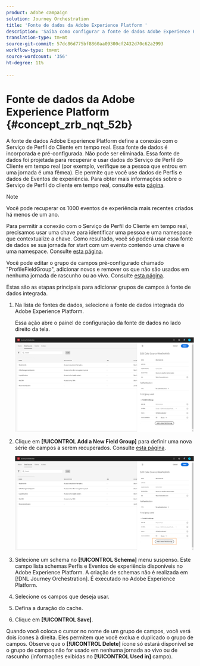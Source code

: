 ```yaml
---
product: adobe campaign
solution: Journey Orchestration
title: 'Fonte de dados da Adobe Experience Platform '
description: 'Saiba como configurar a fonte de dados Adobe Experience Platform '
translation-type: tm+mt
source-git-commit: 57dc86d775bf8860aa09300cf2432d70c62a2993
workflow-type: tm+mt
source-wordcount: '356'
ht-degree: 11%

---
```



# Fonte de dados da Adobe Experience Platform {#concept_zrb_nqt_52b}

A fonte de dados Adobe Experience Platform define a conexão com o Serviço de Perfil do Cliente em tempo real. Essa fonte de dados é incorporada e pré-configurada. Não pode ser eliminada. Essa fonte de dados foi projetada para recuperar e usar dados do Serviço de Perfil do Cliente em tempo real (por exemplo, verifique se a pessoa que entrou em uma jornada é uma fêmea). Ele permite que você use dados de Perfis e dados de Eventos de experiência. Para obter mais informações sobre o Serviço de Perfil do cliente em tempo real, consulte esta [página](https://docs.adobe.com/content/help/pt-BR/experience-platform/profile/home.html).

>[!NOTE]
>
>Você pode recuperar os 1000 eventos de experiência mais recentes criados há menos de um ano.

Para permitir a conexão com o Serviço de Perfil do Cliente em tempo real, precisamos usar uma chave para identificar uma pessoa e uma namespace que contextualize a chave. Como resultado, você só poderá usar essa fonte de dados se sua jornada for start com um evento contendo uma chave e uma namespace. Consulte [esta página](../building-journeys/journey.md).

Você pode editar o grupo de campos pré-configurado chamado &quot;ProfileFieldGroup&quot;, adicionar novos e remover os que não são usados em nenhuma jornada de rascunho ou ao vivo. Consulte [esta página](../datasource/field-groups.md).

Estas são as etapas principais para adicionar grupos de campos à fonte de dados integrada.

1. Na lista de fontes de dados, selecione a fonte de dados integrada do Adobe Experience Platform.

   Essa ação abre o painel de configuração da fonte de dados no lado direito da tela.

   ![](../assets/journey23.png)

1. Clique em **[!UICONTROL Add a New Field Group]** para definir uma nova série de campos a serem recuperados. Consulte [esta página](../datasource/field-groups.md).

   ![](../assets/journey24.png)

1. Selecione um schema no **[!UICONTROL Schema]** menu suspenso. Este campo lista schemas Perfis e Eventos de experiência disponíveis no Adobe Experience Platform. A criação de schemas não é realizada em [!DNL Journey Orchestration]. É executado no Adobe Experience Platform.
1. Selecione os campos que deseja usar.
1. Defina a duração do cache.
1. Clique em **[!UICONTROL Save]**.

Quando você coloca o cursor no nome de um grupo de campos, você verá dois ícones à direita. Eles permitem que você exclua e duplicado o grupo de campos. Observe que o **[!UICONTROL Delete]** ícone só estará disponível se o grupo de campos não for usado em nenhuma jornada ao vivo ou de rascunho (informações exibidas no **[!UICONTROL Used in]** campo).
